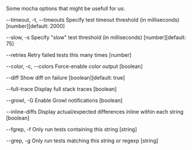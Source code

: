 Some mocha options that might be usefull for us:

--timeout, -t, --timeouts Specify test timeout threshold (in milliseconds) [number][default: 2000]

--slow, -s Specify "slow" test threshold (in milliseconds) [number][default: 75]

--retries Retry failed tests this many times [number]

--color, -c, --colors Force-enable color output [boolean]

--diff Show diff on failure [boolean][default: true]

--full-trace Display full stack traces [boolean]

--growl, -G Enable Growl notifications [boolean]

--inline-diffs Display actual/expected differences inline within each string [boolean]

--fgrep, -f Only run tests containing this string [string]

--grep, -g Only run tests matching this string or regexp [string]
